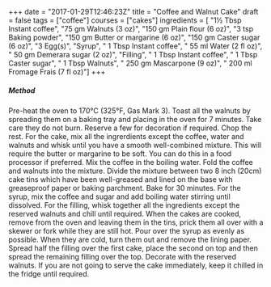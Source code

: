 +++
date = "2017-01-29T12:46:23Z"
title = "Coffee and Walnut Cake"
draft = false
tags = ["coffee"]
courses = ["cakes"]
ingredients = [
    "1½ Tbsp Instant coffee",
    "75 gm Walnuts (3 oz)",
    "150 gm Plain flour (6 oz)",
    "3 tsp Baking powder",
    "150 gm Butter or margarine (6 oz)",
    "150 gm Caster sugar (6 oz)",
    "3 Egg(s)",
    "Syrup",
    "    1 Tbsp Instant coffee",
    "    55 ml Water (2 fl oz)",
    "    50 gm Demerara sugar (2 oz)",
    "Filling",
    "    1 Tbsp Instant coffee",
    "    1 Tbsp Caster sugar",
    "    1 Tbsp Walnuts",
    "    250 gm Mascarpone (9 oz)",
    "    200 ml Fromage Frais (7 fl oz)"]
+++
 
##### Method
Pre-heat the oven to 170°C (325°F, Gas Mark 3). Toast all the walnuts by spreading them on a baking tray and placing in the oven for 7 minutes. Take care they do not burn. Reserve a few for decoration if required. Chop the rest. For the cake, mix all the ingrerdients except the coffee, water and walnuts and whisk until you have a smooth well-combined mixture. This will require the butter or margarine to be soft. You can do this in a food processor if preferred. Mix the coffee in the boiling water. Fold the coffee and walnuts into the mixture. Divide the mixture between two 8 inch (20cm) cake tins which have been well-greased and lined on the base with greaseproof paper or baking parchment. Bake for 30 minutes. For the syrup, mix the coffee and sugar and add boiling water stirring until dissolved. For the filling, whisk together all the ingredients except the reserved walnuts and chill until required. When the cakes are cooked, remove from the oven and leaving them in the tins, prick them all over with a skewer or fork while they are still hot. Pour over the syrup as evenly as possible. When they are cold, turn them out and remove the lining paper. Spread half the filling over the first cake, place the second on top and then spread the remaining filling over the top. Decorate with the reserved walnuts. If you are not going to serve the cake immediately, keep it chilled in the fridge until required.


